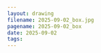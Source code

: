 ```yaml
---
layout: drawing
filename: 2025-09-02_box.jpg
pagename: 2025-09-02_box
date: 2025-09-02
tags:
---
```

